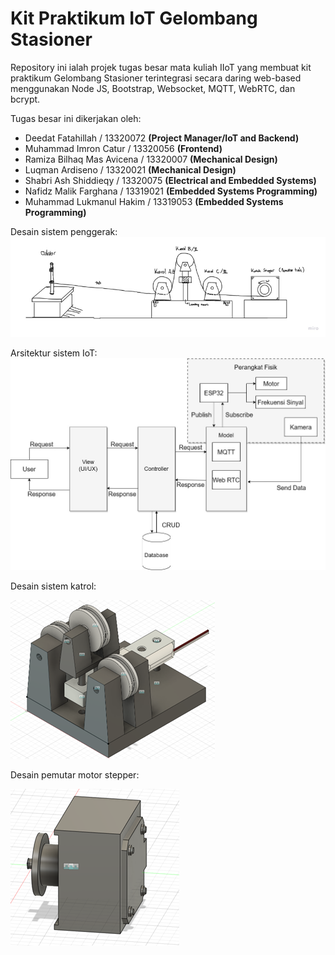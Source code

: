 # Kit Praktikum IoT Gelombang Stasioner 
Repository ini ialah projek tugas besar mata kuliah IIoT yang membuat kit praktikum Gelombang Stasioner terintegrasi secara daring web-based menggunakan Node JS, Bootstrap, Websocket, MQTT, WebRTC, dan bcrypt.

Tugas besar ini dikerjakan oleh:
- Deedat Fatahillah / 13320072 **(Project Manager/IoT and Backend)**
- Muhammad Imron Catur / 13320056 **(Frontend)**
- Ramiza Bilhaq Mas Avicena / 13320007 **(Mechanical Design)**
- Luqman Ardiseno / 13320021 **(Mechanical Design)**
- Shabri Ash Shiddieqy / 13320075 **(Electrical and Embedded Systems)**
- Nafidz Malik Farghana / 13319021 **(Embedded Systems Programming)**
- Muhammad Lukmanul Hakim / 13319053 **(Embedded Systems Programming)**

Desain sistem penggerak:
![Alt text](image-1.png)

Arsitektur sistem IoT:
![Alt text](image.png)

Desain sistem katrol:

![Alt text](image-2.png)

Desain pemutar motor stepper:

![Alt text](image-3.png)
